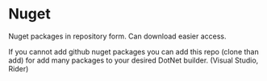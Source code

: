 # Nuget
Nuget packages in repository form.
Can download easier access.

If you cannot add github nuget packages you can add this repo (clone than add) for add many packages to your desired DotNet builder. (Visual Studio, Rider)
